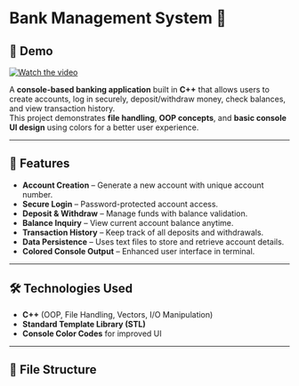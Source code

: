 # Bank Management System 🏦

## 🎥 Demo
[![Watch the video](https://img.youtube.com/vi/YOUR_VIDEO_ID/0.jpg)](https://www.youtube.com/watch?v=YOUR_VIDEO_ID)


A **console-based banking application** built in **C++** that allows users to create accounts, log in securely, deposit/withdraw money, check balances, and view transaction history.  
This project demonstrates **file handling**, **OOP concepts**, and **basic console UI design** using colors for a better user experience.

---

## 🚀 Features
- **Account Creation** – Generate a new account with unique account number.
- **Secure Login** – Password-protected account access.
- **Deposit & Withdraw** – Manage funds with balance validation.
- **Balance Inquiry** – View current account balance anytime.
- **Transaction History** – Keep track of all deposits and withdrawals.
- **Data Persistence** – Uses text files to store and retrieve account details.
- **Colored Console Output** – Enhanced user interface in terminal.

---

## 🛠️ Technologies Used
- **C++** (OOP, File Handling, Vectors, I/O Manipulation)
- **Standard Template Library (STL)**
- **Console Color Codes** for improved UI

---

## 📂 File Structure
